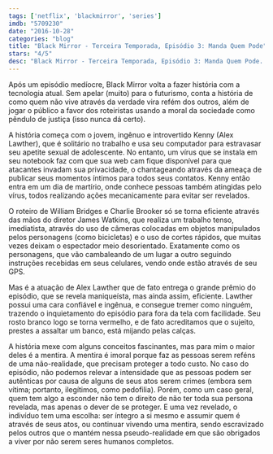 ```yaml
---
tags: ['netflix', 'blackmirror', 'series']
imdb: "5709230"
date: "2016-10-28"
categories: "blog"
title: "Black Mirror - Terceira Temporada, Episódio 3: Manda Quem Pode"
stars: "4/5"
desc: "Black Mirror - Terceira Temporada, Episódio 3: Manda Quem Pode. Dirigido por James Watkins. Escrito por William Bridges, Charlie Brooker. Com Alex Lawther (Kenny), Jerome Flynn (Hector), Susannah Doyle (Blackmailed Woman), Frankie Wilson (Tom), Jimmy Roye-Dunne (Red), Hannah Steele (Melissa), Sarah Beck Mather (Restaurant Mother), Beatrice Robertson-Jones (Restaurant Daughter), Maya Gerber (Lindsay)."
---
```

Após um episódio medíocre, Black Mirror volta a fazer história com a tecnologia atual. Sem apelar (muito) para o futurismo, conta a história de como quem não vive através da verdade vira refém dos outros, além de jogar o público a favor dos roteiristas usando a moral da sociedade como pêndulo de justiça (isso nunca dá certo).

A história começa com o jovem, ingênuo e introvertido Kenny (Alex Lawther), que é solitário no trabalho e usa seu computador para estravasar seu apetite sexual de adolescente. No entanto, um vírus que se instala em seu notebook faz com que sua web cam fique disponível para que atacantes invadam sua privacidade, o chantageando através da ameaça de publicar seus momentos íntimos para todos seus contatos. Kenny então entra em um dia de martírio, onde conhece pessoas também atingidas pelo vírus, todos realizando ações mecanicamente para evitar ser revelados.

O roteiro de William Bridges e Charlie Brooker só se torna eficiente através das mãos do diretor James Watkins, que realiza um trabalho tenso, imediatista, através do uso de câmeras colocadas em objetos manipulados pelos personagens (como bicicletas) e o uso de cortes rápidos, que muitas vezes deixam o espectador meio desorientado. Exatamente como os personagens, que vão cambaleando de um lugar a outro seguindo instruções recebidas em seus celulares, vendo onde estão através de seu GPS.

Mas é a atuação de Alex Lawther que de fato entrega o grande prêmio do episódio, que se revela maniqueísta, mas ainda assim, eficiente. Lawther possui uma cara confiável e ingênua, e consegue tremer como ninguém, trazendo o inquietamento do episódio para fora da tela com facilidade. Seu rosto branco logo se torna vermelho, e de fato acreditamos que o sujeito, prestes a assaltar um banco, está mijando pelas calças.

A história mexe com alguns conceitos fascinantes, mas para mim o maior deles é a mentira. A mentira é imoral porque faz as pessoas serem reféns de uma não-realidade, que precisam proteger a todo custo. No caso do episódio, não podemos relevar a intensidade que as pessoas podem ser autênticas por causa de alguns de seus atos serem crimes (embora sem vítima; portanto, ilegítimos, como pedofilia). Porém, como um caso geral, quem tem algo a esconder não tem o direito de não ter toda sua persona revelada, mas apenas o dever de se proteger. E uma vez revelado, o indivíduo tem uma escolha: ser íntegro a si mesmo e assumir quem é através de seus atos, ou continuar vivendo uma mentira, sendo escravizado pelos outros que o mantém nessa pseudo-realidade em que são obrigados a viver por não serem seres humanos completos.
